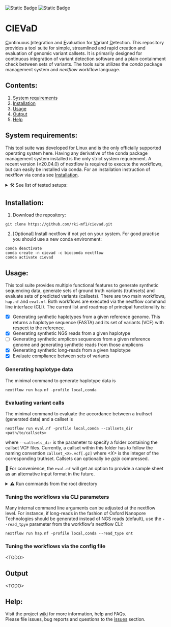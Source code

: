 ![Static Badge](https://img.shields.io/badge/requires-conda-blue)
![Static Badge](https://img.shields.io/badge/requires-nextflow-blue)

# CIEVaD
<ins>C</ins>ontinuous <ins>I</ins>ntegration and <ins>E</ins>valuation for <ins>Va</ins>riant <ins>D</ins>etection. This repository provides a tool suite for simple, streamlined and rapid creation and evaluation of genomic variant callsets. It is primarily designed for continuous integration of variant detection software and a plain containment check between sets of variants. The tools suite utilizes the _conda_ package management system and _nextflow_ workflow language.

## Contents:
1. [System requirements](#system-requirements)
2. [Installation](#installation)
3. [Usage](#usage)
4. [Output](#output)
5. [Help](#help)


## System requirements:

This tool suite was developed for Linux and is the only officially supported operating system here.
Having any derivative of the conda package management system installed is the only strict system requirement.
A recent version (≥20.04.0) of nextflow is required to execute the workflows, but can easily be installed via conda.
For an installation instruction of nextflow via conda see [Installation](#installation).

<details><summary>🛠️ See list of tested setups: </summary>
   
| Requirement | Tested with |
| --- | --- |
| 64 bits Linux operating system | Ubuntu 20.04.5 LTS |
| [Conda](https://docs.conda.io/en/latest/) | vers. 23.5.0, 24.1.2|
| [Nextflow](https://nextflow.io/) | vers. 20.04.0, 23.10.1 |

</details>


## Installation:

1. Download the repository:
```
git clone https://github.com/rki-mf1/cievad.git
```

2. [Optional] Install nextflow if not yet on your system. For good practise you should use a new conda environment:
```
conda deactivate
conda create -n cievad -c bioconda nextflow
conda activate cievad
```


## Usage:

This tool suite provides multiple functional features to generate synthetic sequencing data, generate sets of ground truth variants (truthsets) and evaluate sets of predicted variants (callsets).
There are two main workflows, `hap.nf` and `eval.nf`. 
Both workflows are executed via the nextflow command line interface (CLI).
The current list and roadmap of principal functionality is:
* [x] Generating synthetic haplotypes from a given reference genome. This returns a haplotype sequence (FASTA) and its set of variants (VCF) with respect to the reference.
* [x] Generating synthetic NGS reads from a given haplotype
* [ ] Generating synthetic amplicon sequences from a given reference genome and generating synthetic reads from those amplicons
* [x] Generating synthetic long-reads from a given haplotype
* [x] Evaluate compliance between sets of variants

### Generating haplotype data
The minimal command to generate haplotype data is
```
nextflow run hap.nf -profile local,conda
```

### Evaluating variant calls
The minimal command to evaluate the accordance between a truthset (generated data) and a callset is
```
nextflow run eval.nf -profile local,conda --callsets_dir <path/to/callsets>
```
where `--callsets_dir` is the parameter to specify a folder containing the callset VCF files.
Currently, a callset within this folder has to follow the naming convention `callset_<X>.vcf[.gz]` where _\<X\>_ is the integer of the corresponding truthset.
Callsets can optionally be _gzip_ compressed.

🚧 For convenience, the `eval.nf` will get an option to provide a sample sheet as an alternative input format in the future.

<details><summary>⚠️ Run commands from the root directory </summary>
Without further ado, please run the commands from a terminal at the top folder (root directory) of this repository.
Otherwise relative paths within the workflows might be invalid.
</details>

### Tuning the workflows via CLI parameters
Many internal command line arguments can be adjusted at the nextflow level.
For instance, if long-reads in the fashion of Oxford Nanopore Technologies should be generated instead of NGS reads (default), use the `--read_tpye` parameter from the workflow's nextflow CLI:
```
nextflow run hap.nf -profile local,conda --read_type ont
```

### Tuning the workflows via the config file
\<TODO\>

## Output
\<TODO\>

## Help:

Visit the project [wiki](https://github.com/rki-mf1/imsmp-variant-calling-benchmark/wiki) for more information, help and FAQs. <br>
Please file issues, bug reports and questions to the [issues](https://github.com/rki-mf1/imsmp-variant-calling-benchmark/issues) section.
